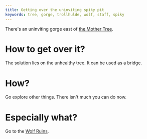 ```yaml
---
title: Getting over the uninviting spiky pit
keywords: tree, gorge, trollhulde, wolf, staff, spiky
---
```


There's an uninviting gorge east of [the Mother Tree](05-mother-tree.md).

# How to get over it?
The solution lies on the unhealthy tree. It can be used as a bridge.

# How?
Go explore other things. There isn't much you can do now.

# Especially what?
Go to the [Wolf Ruins](300-wolf-ruins/index.md).
